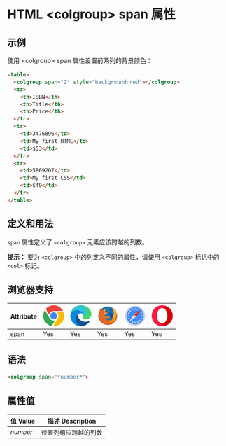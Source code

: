 HTML \<colgroup> span 属性
===

## 示例

使用 \<colgroup> span 属性设置前两列的背景颜色：

```html idoc:preview
<table>
  <colgroup span="2" style="background:red"></colgroup>
  <tr>
    <th>ISBN</th>
    <th>Title</th>
    <th>Price</th>
  </tr>
  <tr>
    <td>3476896</td>
    <td>My first HTML</td>
    <td>$53</td>
  </tr>
  <tr>
    <td>5869207</td>
    <td>My first CSS</td>
    <td>$49</td>
  </tr>
</table>
```

## 定义和用法

`span` 属性定义了 `<colgroup>` 元素应该跨越的列数。

**提示：** 要为 `<colgroup>` 中的列定义不同的属性，请使用 `<colgroup>` 标记中的 `<col>` 标记。

## 浏览器支持

| Attribute  | ![chrome][1] | ![edge][2] | ![firefox][3] | ![safari][4] | ![opera][5] |
| --------- | --- | --- | --- | --- | --- |
| span      | Yes | Yes | Yes | Yes | Yes |

## 语法

```html
<colgroup span="*number*">
```

## 属性值

| 值 Value | 描述 Description |
| -------- | ------ |
| *number* | 设置列组应跨越的列数 |

[1]: ../assets/chrome.svg
[2]: ../assets/edge.svg
[3]: ../assets/firefox.svg
[4]: ../assets/safari.svg
[5]: ../assets/opera.svg